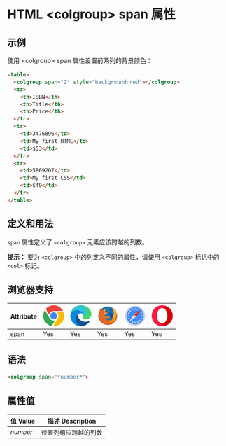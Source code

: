 HTML \<colgroup> span 属性
===

## 示例

使用 \<colgroup> span 属性设置前两列的背景颜色：

```html idoc:preview
<table>
  <colgroup span="2" style="background:red"></colgroup>
  <tr>
    <th>ISBN</th>
    <th>Title</th>
    <th>Price</th>
  </tr>
  <tr>
    <td>3476896</td>
    <td>My first HTML</td>
    <td>$53</td>
  </tr>
  <tr>
    <td>5869207</td>
    <td>My first CSS</td>
    <td>$49</td>
  </tr>
</table>
```

## 定义和用法

`span` 属性定义了 `<colgroup>` 元素应该跨越的列数。

**提示：** 要为 `<colgroup>` 中的列定义不同的属性，请使用 `<colgroup>` 标记中的 `<col>` 标记。

## 浏览器支持

| Attribute  | ![chrome][1] | ![edge][2] | ![firefox][3] | ![safari][4] | ![opera][5] |
| --------- | --- | --- | --- | --- | --- |
| span      | Yes | Yes | Yes | Yes | Yes |

## 语法

```html
<colgroup span="*number*">
```

## 属性值

| 值 Value | 描述 Description |
| -------- | ------ |
| *number* | 设置列组应跨越的列数 |

[1]: ../assets/chrome.svg
[2]: ../assets/edge.svg
[3]: ../assets/firefox.svg
[4]: ../assets/safari.svg
[5]: ../assets/opera.svg